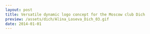 ```yaml
---
layout: post
title: Versatile dynamic logo concept for the Moscow club Dich
preview: /assets/dich/Alina_Loseva_Dich_03.gif
date: 2014-01-01
---
```

